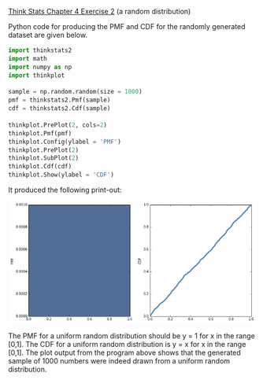 [Think Stats Chapter 4 Exercise 2](http://greenteapress.com/thinkstats2/html/thinkstats2005.html#toc41) (a random distribution)

Python code for producing the PMF and CDF for the randomly generated dataset are given below.
```python
import thinkstats2
import math
import numpy as np
import thinkplot

sample = np.random.random(size = 1000)
pmf = thinkstats2.Pmf(sample)
cdf = thinkstats2.Cdf(sample)

thinkplot.PrePlot(2, cols=2)
thinkplot.Pmf(pmf)
thinkplot.Config(ylabel = 'PMF')
thinkplot.PrePlot(2)
thinkplot.SubPlot(2)
thinkplot.Cdf(cdf)
thinkplot.Show(ylabel = 'CDF')
```
It produced the following print-out:  

<img src="Ex42.png" title="Ex42"/>

The PMF for a uniform random distribution should be y = 1 for x in the range [0,1]. The CDF for a uniform random distribution is y = x for x in the range [0,1]. The plot output from the program above shows that the generated sample of 1000 numbers were indeed drawn from a uniform random distribution.
